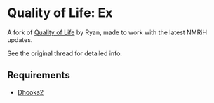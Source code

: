 # Quality of Life: Ex

A fork of [Quality of Life](https://forums.alliedmods.net/showthread.php?p=2573434) by Ryan, made to work with the latest NMRiH updates.

See the original thread for detailed info.

## Requirements
- [Dhooks2](https://github.com/peace-maker/DHooks2/releases)
